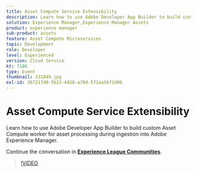 ```yaml
---
title: Asset Compute Service Extensibility
description: Learn how to use Adobe Developer App Builder to build custom Asset Compute worker for asset processing during ingestion into Adobe Experience Manager. This session was delivered as part of Adobe Developers Live Content event.
solution: Experience Manager,Experience Manager Assets
product: experience manager
sub-product: assets
feature: Asset Compute Microservices
topic: Development
role: Developer
level: Experienced
version: Cloud Service
kt: 7186
type: Event
thumbnail: 331849.jpg
exl-id: 367217d0-5b22-4428-a70d-572aa56f2d09
---
```

# Asset Compute Service Extensibility

Learn how to use Adobe Developer App Builder to build custom Asset Compute worker for asset processing during ingestion into Adobe Experience Manager.

Continue the conversation in **[Experience League Communities](http://adobe.ly/36Yd3v6)**.

>[!VIDEO](https://video.tv.adobe.com/v/331849/?quality=12&learn=on&hidetitle=true)
